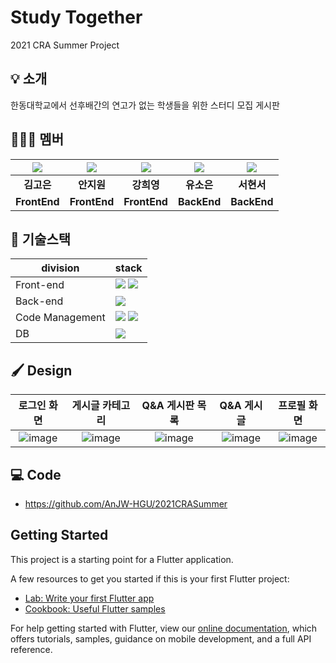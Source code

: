 # Study Together

2021 CRA Summer Project

## :bulb: 소개
한동대학교에서 선후배간의 연고가 없는 학생들을 위한 스터디 모집 게시판 

## 🧑‍🤝‍🧑 멤버
| ![](https://github.com/Saon227.png) | ![](https://github.com/AnJW-HGU.png) | ![](https://github.com//kang-heeyoung.png) | ![](https://github.com/YuSoeun.png) | ![](https://github.com/seohyunseo.png) | 
| :--------------------------------------: | :-----------------------------------: | :------------------------------------: | :------------------------------------: | :------------------------------------: |
|             **김고은**              |            **안지원**            |            **강희영**             |             **유소은**             |             **서현서**             |
|             **FrontEnd**              |            **FrontEnd**            |            **FrontEnd**             |             **BackEnd**             |             **BackEnd**             |.  



  
## 🔧 기술스택

| division        | stack                                                                                                                                                                                                                                                                                                       |
| --------------- | ----------------------------------------------------------------------------------------------------------------------------------------------------------------------------------------------------------------------------------------------------------------------------------------------------------- |
| Front-end       | <img src="https://img.shields.io/badge/Flutter-%2302569B.svg?style=for-the-badge&logo=Flutter&logoColor=white">  <img src="https://img.shields.io/badge/firebase-%23039BE5.svg?style=for-the-badge&logo=firebase">
| Back-end        | <img src="https://img.shields.io/badge/Node.js-43853D?style=for-the-badge&logo=node.js&logoColor=white">|
| Code Management | <img src="https://img.shields.io/badge/git-F05032?style=for-the-badge&logo=git&logoColor=black"> <img src="https://img.shields.io/badge/github-181717?style=for-the-badge&logo=github&logoColor=black"> |
| DB              | <img src="https://img.shields.io/badge/mysql-4479A1?style=for-the-badge&logo=mysql&logoColor=black"> |
  
## 🖌️ Design
|             **로그인 화면**              |            **게시글 카테고리**            |            **Q&A 게시판 목록**             |             **Q&A 게시글**             |             **프로필 화면**             |
| :-----------------------------------: | :-----------------------------------: | :-----------------------------------: | :-----------------------------------: | :-----------------------------------: |
| ![image](https://user-images.githubusercontent.com/68419318/211238009-368c15fb-1a66-4b7d-aebf-1d1cfc9b9342.png) | ![image](https://user-images.githubusercontent.com/68419318/211238086-e626c76e-fcbe-465f-b1c9-e4260ba0d828.png) | ![image](https://user-images.githubusercontent.com/68419318/211238163-fe2cd29b-6714-4b59-b388-b0bcdeb84872.png) | ![image](https://user-images.githubusercontent.com/68419318/211238645-728b5f9b-f5fa-4525-a3db-bc7f56c98043.png) | ![image](https://user-images.githubusercontent.com/68419318/211238368-e01be3b3-802f-4654-93b9-2eeca34317b6.png) |.
  
  
## 💻 Code
- https://github.com/AnJW-HGU/2021CRASummer  
  
  
## Getting Started

This project is a starting point for a Flutter application.

A few resources to get you started if this is your first Flutter project:

- [Lab: Write your first Flutter app](https://flutter.dev/docs/get-started/codelab)
- [Cookbook: Useful Flutter samples](https://flutter.dev/docs/cookbook)

For help getting started with Flutter, view our
[online documentation](https://flutter.dev/docs), which offers tutorials,
samples, guidance on mobile development, and a full API reference.
 
